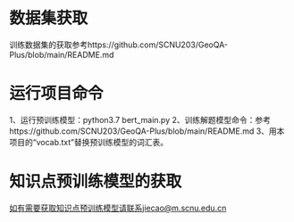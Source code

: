 # 数据集获取
训练数据集的获取参考https://github.com/SCNU203/GeoQA-Plus/blob/main/README.md
# 运行项目命令
1、运行预训练模型：python3.7 bert_main.py
2、训练解题模型命令：参考https://github.com/SCNU203/GeoQA-Plus/blob/main/README.md
3、用本项目的“vocab.txt”替换预训练模型的词汇表。
# 知识点预训练模型的获取
如有需要获取知识点预训练模型请联系jiecao@m.scnu.edu.cn
